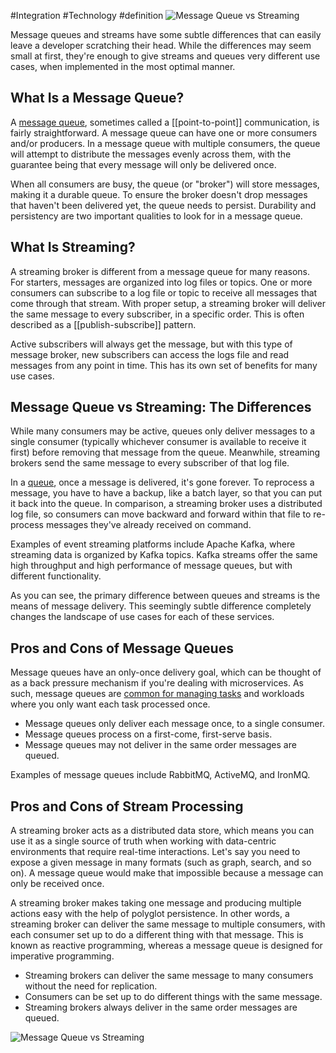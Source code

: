 #Integration #Technology #definition 
![Message Queue vs Streaming](https://blog.iron.io/wp-content/uploads/2021/06/jelleke-vanooteghem-t4PkYWVjD40-unsplash.jpg "jelleke-vanooteghem-t4PkYWVjD40-unsplash")

Message queues and streams have some subtle differences that can easily leave a developer scratching their head. While the differences may seem small at first, they're enough to give streams and queues very different use cases, when implemented in the most optimal manner.

## What Is a Message Queue?

A [message queue](https://blog.iron.io/right-on-queue-message-queues-made-simple/), sometimes called a [[point-to-point]] communication, is fairly straightforward. A message queue can have one or more consumers and/or producers. In a message queue with multiple consumers, the queue will attempt to distribute the messages evenly across them, with the guarantee being that every message will only be delivered once.

When all consumers are busy, the queue (or "broker") will store messages, making it a durable queue. To ensure the broker doesn't drop messages that haven't been delivered yet, the queue needs to persist. Durability and persistency are two important qualities to look for in a message queue.

## What Is Streaming?

A streaming broker is different from a message queue for many reasons. For starters, messages are organized into log files or topics. One or more consumers can subscribe to a log file or topic to receive all messages that come through that stream. With proper setup, a streaming broker will deliver the same message to every subscriber, in a specific order. This is often described as a [[publish-subscribe]] pattern.

Active subscribers will always get the message, but with this type of message broker, new subscribers can access the logs file and read messages from any point in time. This has its own set of benefits for many use cases.

## Message Queue vs Streaming: The Differences

While many consumers may be active, queues only deliver messages to a single consumer (typically whichever consumer is available to receive it first) before removing that message from the queue. Meanwhile, streaming brokers send the same message to every subscriber of that log file.

In a [queue](https://blog.iron.io/use-message-queue/), once a message is delivered, it's gone forever. To reprocess a message, you have to have a backup, like a batch layer, so that you can put it back into the queue. In comparison, a streaming broker uses a distributed log file, so consumers can move backward and forward within that file to re-process messages they've already received on command.

Examples of event streaming platforms include Apache Kafka, where streaming data is organized by Kafka topics. Kafka streams offer the same high throughput and high performance of message queues, but with different functionality.

As you can see, the primary difference between queues and streams is the means of message delivery. This seemingly subtle difference completely changes the landscape of use cases for each of these services.

## Pros and Cons of Message Queues

Message queues have an only-once delivery goal, which can be thought of as a back pressure mechanism if you're dealing with microservices. As such, message queues are [common for managing tasks](https://blog.iron.io/top-10-uses-for-message-queue/,%20https://blog.iron.io/use-message-queue/) and workloads where you only want each task processed once.

-   Message queues only deliver each message once, to a single consumer.
-   Message queues process on a first-come, first-serve basis.
-   Message queues may not deliver in the same order messages are queued.

Examples of message queues include RabbitMQ, ActiveMQ, and IronMQ.

## Pros and Cons of Stream Processing

A streaming broker acts as a distributed data store, which means you can use it as a single source of truth when working with data-centric environments that require real-time interactions. Let's say you need to expose a given message in many formats (such as graph, search, and so on). A message queue would make that impossible because a message can only be received once.

A streaming broker makes taking one message and producing multiple actions easy with the help of polyglot persistence. In other words, a streaming broker can deliver the same message to multiple consumers, with each consumer set up to do a different thing with that message. This is known as reactive programming, whereas a message queue is designed for imperative programming.

-   Streaming brokers can deliver the same message to many consumers without the need for replication.
-   Consumers can be set up to do different things with the same message.
-   Streaming brokers always deliver in the same order messages are queued.

![Message Queue vs Streaming](https://blog.iron.io/wp-content/uploads/2021/06/austin-distel-goFBjlQiZFU-unsplash.jpg "austin-distel-goFBjlQiZFU-unsplash")
